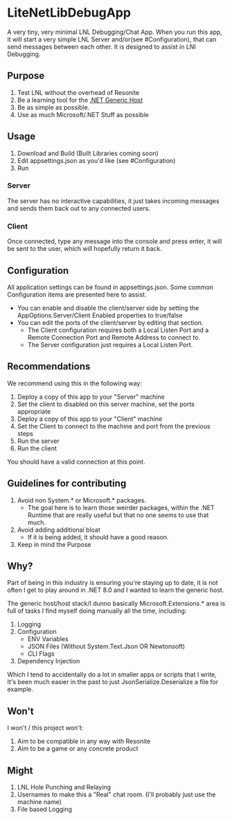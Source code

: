 # LiteNetLibDebugApp

A very tiny, very minimal LNL Debugging/Chat App. When you run this app, it will start a very simple LNL Server and/or(see #Configuration), that can send messages between each other. It is designed to assist in LNl Debugging.

## Purpose
1. Test LNL without the overhead of Resonite
2. Be a learning tool for the [.NET Generic Host](https://learn.microsoft.com/en-us/dotnet/core/extensions/generic-host?tabs=appbuilder)
3. Be as simple as possible.
4. Use as much Microsoft/.NET Stuff as possible

## Usage 
1. Download and Build (Built Libraries coming soon)
1. Edit appsettings.json as you'd like (see #Configuration)
1. Run

### Server
The server has no interactive capabilities, it just takes incoming messages and sends them back out to any connected users.

### Client
Once connected, type any message into the console and press enter, it will be sent to the user, which will hopefully return it back.

## Configuration
All application settings can be found in appsettings.json. Some common Configuration items are presented here to assist.

- You can enable and disable the client/server side by setting the AppOptions.Server/Client Enabled properties to true/false
- You can edit the ports of the client/server by editing that section.
    - The Client configuration requires both a Local Listen Port and a Remote Connection Port and Remote Address to connect to.
    - The Server configuration just requires a Local Listen Port.


## Recommendations
We recommend using this in the following way:
1. Deploy a copy of this app to your "Server" machine
1. Set the client to disabled on this server machine, set the ports appropriate
1. Deploy a copy of this app to your "Client" machine
1. Set the Client to connect to the machine and port from the previous steps
1. Run the server
1. Run the client

You should have a valid connection at this point.

## Guidelines for contributing
1. Avoid non System.* or Microsoft.* packages.
    - The goal here is to learn those weirder packages, within the .NET Runtime that are really useful but that no one seems to use that much.
1. Avoid adding additional bloat
    - If it is being added, it should have a good reason.
1. Keep in mind the Purpose


## Why?
Part of being in this industry is ensuring you're staying up to date, it is not often I get to play around in .NET 8.0 and I wanted to learn the generic host.

The generic host/host stack/I dunno basically Microsoft.Extensions.* area is full of tasks I find myself doing manually all the time, including:
1. Logging
1. Configuration
    - ENV Variables
    - JSON Files (Without System.Text.Json OR Newtonsoft)
    - CLI Flags
1. Dependency Injection

Which I tend to accidentally do a lot in smaller apps or scripts that I write, It's been much easier in the past to just JsonSerialize.Deserialize a file for example.


## Won't
I won't / this project won't:
1. Aim to be compatible in any way with Resonite
1. Aim to be a game or any concrete product

## Might
1. LNL Hole Punching and Relaying
1. Usernames to make this a "Real" chat room. (I'll probably just use the machine name)
1. File based Logging
